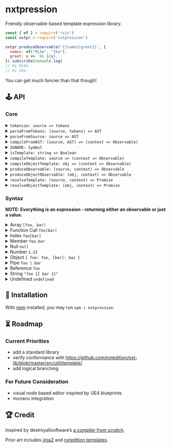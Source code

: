 # nxtpression

Friendly observable-based template expression library.

```js
const { of } = require('rxjs')
const nxtpr = require('nxtpression')

nxtpr.produceObservable('{{names|greet}}', {
  names: of("Mike", "Ike"),
  greet: x => `Hi ${x}.`
}).subscribe(console.log)
// Hi Mike.
// Hi Ike.
```

You can get much fancier than that though!

## :joystick: API

### Core

<details><summary><code>tokenize: source => tokens</code></summary>

Tokenizes source string. Will throw on unexpected token.

</details>

<details><summary><code>parseFromTokens: (source, tokens) => AST</code></summary>

Parses tokens into abstract syntax tree. Will throw on invalid semantics.

</details>

<details><summary><code>parseFromSource: source => AST</code></summary>

This utility function will `tokenize` and `parseFromTokens` in one go.

</details>

<details><summary><code>compileFromAST: (source, AST) => (context => Observable)</code></summary>

Compiles a template string from an AST. Will not throw.

</details>

<details><summary><code>IGNORE: Symbol</code></summary>

Consider running `{{ 4 | ignoreEven | doSideEffect }}` with `ignoreEven: x => x % 2 === 0 ? IGNORE : x`

This will not perform the side effect, because once an IGNORE value is discovered it will be emitted immediately.

WARNING: this WILL emit the `IGNORE` symbol once, in order to ensure that observables complete.

</details>

<details><summary><code>isTemplate: string => Boolean</code></summary>

If a value is a string containing `'{{'`, this will return `true`.

WARNING: this is a quick guess, if you need to be certain, please parse the string and make sure no error is thrown.

</details>

<details><summary><code>compileTemplate: source => (context => Observable)</code></summary>

This utility function will `tokenize`, `parseFromTokens` and `compileFromAST` in one go.

</details>

<details><summary><code>compileObjectTemplate: obj => (context => Observable)</code></summary>

Compiles and combines all templates in an object or array recursively.

</details>

<details><summary><code>produceObservable: (source, context) => Observable</code></summary>

This utility function will just `compileTemplate(source)(context)`.

</details>

<details><summary><code>produceObjectObservable: (obj, context) => Observable</code></summary>

This utility function will just `compileObjectTemplate(source)(context)`.

</details>

<details><summary><code>resolveTemplate: (source, context) => Promise</code></summary>

This creates a `Promise` awaiting the first value emitted by a template compiled from source directly when applied with the given context.

</details>

<details><summary><code>resolveObjectTemplate: (obj, context) => Promise</code></summary>

Like `resolveTemplate` but for object templates, this `Promise`s the latest value of all template strings once they all have emitted at least once.

</details>

### Syntax

**NOTE: Everything is an expression - returning either an observable or just a value.**

<details><summary>Array <code>[foo, bar]</code></summary>

```
{{ [1] }}
{{ [1, 2] }}
{{ [foo, 2] }}
```

</details>

<details><summary>Function Call <code>foo(bar)</code></summary>

```
{{ of(1, 2) }}
{{ seq(period, num) }}
{{ mul(2)(3) }}
```

</details>


<details><summary>Index <code>foo[bar]</code></summary>

```
{{ a[b] }}
```

</details>

<details><summary>Member <code>foo.bar</code></summary>

```
{{ foo.bar }}
```

</details>

<details><summary>Null <code>null</code></summary>

```
{{ null }}
```

</details>

<details><summary>Number <code>1.23</code></summary>

WARNING: this does not support scientific notation like `1e3`

```
{{ 12 }}
{{ 1.2345 }}
```

</details>

<details><summary>Object <code>{ foo: foo, [bar]: baz }</code></summary>

Supports both static and dynamic keys

WARNING: does not yet support the same-name utility syntax `{ foo }`

```
{{ {} }}
{{ { a: 1 } }}
{{ { a: foo } }}
{{ { a: 1, b: 2 } }}
{{ { [a]: 1 } }}
{{ { [a]: 1, [b]: 2 } }}
{{ { a: 1, [b]: 2 } }}
```

</details>

<details><summary>Pipe <code>foo | bar</code></summary>

```
{{ 2 | mul(3) }}
{{ "ff" | parseHex }}
{{ stream | sub(5) | mul(2) | add(1) }}
{{ x | map(mul(2) | add(1)) }}
```

</details>

<details><summary>Reference <code>foo</code></summary>

```
{{ a }}
{{ myVar }}
```

</details>

<details><summary>String <code>"foo {{ bar }}"</code></summary>

A bit more complicated, since nested templates are supported.
Strings can be delimited by either `'`s or `"`s.

WARNING: templates inside non-empty strings will have to convert all emissions to `String`.

WARNING: can't use ` delimiters

```
{{ "" }}  // ''
{{ '' }}  // ''
{{ "a" }} // 'a'
{{ "{{ "" }}" }}  // ''
{{ "{{ 1 }}" }}   // 1
{{ "a{{ 1 }}" }}  // 'a1'
{{ "{{ "a" }}" }} // 'a'
{{ "hell{{ "o" }} world" }} // 'hello world'
```

</details>

<details><summary>Undefined <code>undefined</code></summary>

```
{{ undefined }}
```

</details>

## :electric_plug: Installation

With [npm](https://www.npmjs.com/get-npm) installed, you may run `npm i nxtpression`.

## :hourglass_flowing_sand: Roadmap

### Current Priorities

- add a standard library
- verify conformance with https://github.com/nxtedition/nxt-lib/blob/master/src/util/template/
- add logical branching

### For Future Consideration

- visual node based editor inspired by UE4 blueprints
- monaco integration

## :trophy: Credit

Inspired by destroyallsoftware’s [a compiler from scratch](https://www.destroyallsoftware.com/screencasts/catalog/a-compiler-from-scratch).

Prior art includes [jinja2](http://jinja.pocoo.org/docs/2.10/) and [nxtedition templates](https://github.com/nxtedition/nxt-lib/tree/master/util/template).
